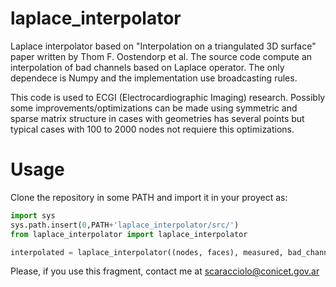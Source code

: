 # laplace_interpolator
Laplace interpolator based on "Interpolation on a triangulated 3D surface" paper written by Thom F. Oostendorp et al. The source code compute an interpolation of bad channels based on Laplace operator. The only dependece is Numpy and the implementation use broadcasting rules.

This code is used to ECGI (Electrocardiographic Imaging) research. Possibly some improvements/optimizations can be made using symmetric and sparse matrix structure in cases with geometries has several points but typical cases with 100 to 2000 nodes not requiere this optimizations.

# Usage

Clone the repository in some PATH and import it in your proyect as:

```python
import sys
sys.path.insert(0,PATH+'laplace_interpolator/src/') 
from laplace_interpolator import laplace_interpolator

interpolated = laplace_interpolator((nodes, faces), measured, bad_channels, copy=True)
```
Please, if you use this fragment, contact me at scaracciolo@conicet.gov.ar